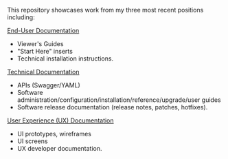 This repository showcases work from my three most recent positions including: 

[End-User Documentation](https://github.com/p-benkman/work-examples/tree/main/End-User%20Documentation)
- Viewer's Guides 
- "Start Here" inserts
- Technical installation instructions.

[Technical Documentation](https://github.com/p-benkman/work-examples/tree/main/Technical%20Documentation)
- APIs (Swagger/YAML)
- Software administration/configuration/installation/reference/upgrade/user guides
- Software release documentation (release notes, patches, hotfixes).

[User Experience (UX) Documentation](https://github.com/p-benkman/work-examples/tree/main/UX%20Documentation)
- UI prototypes, wireframes
- UI screens
- UX developer documentation.
